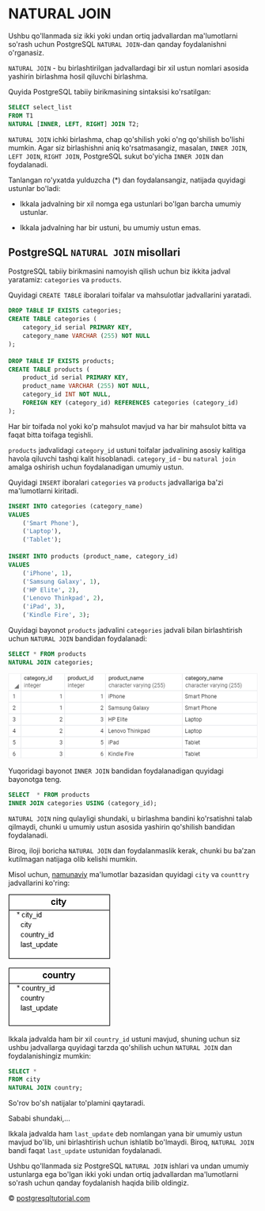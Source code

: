 # NATURAL JOIN

Ushbu qo'llanmada siz ikki yoki undan ortiq jadvallardan ma'lumotlarni so'rash uchun PostgreSQL `NATURAL JOIN`-dan qanday foydalanishni o'rganasiz.

`NATURAL JOIN` - bu birlashtirilgan jadvallardagi bir xil ustun nomlari asosida yashirin birlashma hosil qiluvchi birlashma.

Quyida PostgreSQL tabiiy birikmasining sintaksisi ko'rsatilgan:

```sql
SELECT select_list
FROM T1
NATURAL [INNER, LEFT, RIGHT] JOIN T2;
```

`NATURAL JOIN` ichki birlashma, chap qo'shilish yoki o'ng qo'shilish bo'lishi mumkin. Agar siz birlashishni aniq ko'rsatmasangiz, masalan, `INNER JOIN`, `LEFT JOIN`, `RIGHT JOIN`, PostgreSQL sukut bo'yicha `INNER JOIN` dan foydalanadi.

Tanlangan ro'yxatda yulduzcha (*) dan foydalansangiz, natijada quyidagi ustunlar bo'ladi:

* Ikkala jadvalning bir xil nomga ega ustunlari bo'lgan barcha umumiy ustunlar.

* Ikkala jadvalning har bir ustuni, bu umumiy ustun emas.

## PostgreSQL `NATURAL JOIN` misollari

PostgreSQL tabiiy birikmasini namoyish qilish uchun biz ikkita jadval yaratamiz: `categories` va `products`.

Quyidagi `CREATE TABLE` iboralari toifalar va mahsulotlar jadvallarini yaratadi.

```sql
DROP TABLE IF EXISTS categories;
CREATE TABLE categories (
	category_id serial PRIMARY KEY,
	category_name VARCHAR (255) NOT NULL
);

DROP TABLE IF EXISTS products;
CREATE TABLE products (
	product_id serial PRIMARY KEY,
	product_name VARCHAR (255) NOT NULL,
	category_id INT NOT NULL,
	FOREIGN KEY (category_id) REFERENCES categories (category_id)
);
```

Har bir toifada nol yoki ko'p mahsulot mavjud va har bir mahsulot bitta va faqat bitta toifaga tegishli.

`products` jadvalidagi `category_id` ustuni toifalar jadvalining asosiy kalitiga havola qiluvchi tashqi kalit hisoblanadi. `category_id` - bu `natural join` amalga oshirish uchun foydalanadigan umumiy ustun.

Quyidagi `INSERT` iboralari `categories` va `products` jadvallariga ba'zi ma'lumotlarni kiritadi.

```sql
INSERT INTO categories (category_name)
VALUES
	('Smart Phone'),
	('Laptop'),
	('Tablet');

INSERT INTO products (product_name, category_id)
VALUES
	('iPhone', 1),
	('Samsung Galaxy', 1),
	('HP Elite', 2),
	('Lenovo Thinkpad', 2),
	('iPad', 3),
	('Kindle Fire', 3);
```

Quyidagi bayonot `products` jadvalini `categories` jadvali bilan birlashtirish uchun `NATURAL JOIN` bandidan foydalanadi:

```sql
SELECT * FROM products
NATURAL JOIN categories;
```

![output](image-46.png)

Yuqoridagi bayonot `INNER JOIN` bandidan foydalanadigan quyidagi bayonotga teng.

```sql
SELECT	* FROM products
INNER JOIN categories USING (category_id);
```

`NATURAL JOIN` ning qulayligi shundaki, u birlashma bandini ko'rsatishni talab qilmaydi, chunki u umumiy ustun asosida yashirin qo'shilish bandidan foydalanadi.

Biroq, iloji boricha `NATURAL JOIN` dan foydalanmaslik kerak, chunki bu baʼzan kutilmagan natijaga olib kelishi mumkin.

Misol uchun, [namunaviy](https://www.postgresqltutorial.com/wp-content/uploads/2019/05/dvdrental.zip) ma'lumotlar bazasidan quyidagi `city` va `counttry` jadvallarini ko'ring:

![table](image-47.png)

![table](image-48.png)

Ikkala jadvalda ham bir xil `country_id` ustuni mavjud, shuning uchun siz ushbu jadvallarga quyidagi tarzda qo'shilish uchun `NATURAL JOIN` dan foydalanishingiz mumkin:

```sql
SELECT * 
FROM city
NATURAL JOIN country;
```

So'rov bo'sh natijalar to'plamini qaytaradi.

Sababi shundaki,…

Ikkala jadvalda ham `last_update` deb nomlangan yana bir umumiy ustun mavjud bo'lib, uni birlashtirish uchun ishlatib bo'lmaydi. Biroq, `NATURAL JOIN` bandi faqat `last_update` ustunidan foydalanadi.

Ushbu qo'llanmada siz PostgreSQL `NATURAL JOIN` ishlari va undan umumiy ustunlarga ega bo'lgan ikki yoki undan ortiq jadvallardan ma'lumotlarni so'rash uchun qanday foydalanish haqida bilib oldingiz.

© [postgresqltutorial.com](https://www.postgresqltutorial.com/postgresql-tutorial/postgresql-natural-join/)